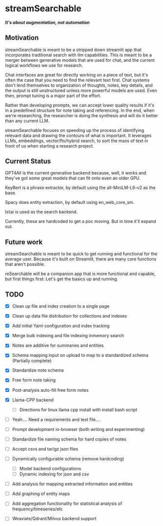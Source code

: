 # streamSearchable 
#### *It's about augmentation, not automation*

## Motivation
streamSearchable is meant to be a stripped down streamlit app that incorporates traditional search with llm capabilities. This is meant to be a merger between generative models that are used for chat, and the current logical workflows we use for research.

Chat interfaces are great for directly working on a piece of text, but it's often the case that you need to find the relevant text first. Chat systems don't lend themselves to organization of thoughts, notes, key details, and the output is still unstructured unless more powerful models are used. Even then, prompt tuning is a major part of the effort.

Rather than developing prompts, we can accept lower quality results if it's in a predefined structure for note taking and referencing. In the end, when we're researching, the researcher is doing the synthesis and will do it better than any current LLM.

streamSearchable focuses on speeding up the process of identifying relevant data and drawing the contours of what is important. It leverages LLMs, embeddings, vector/fts/hybrid search, to sort the mass of text in front of us when starting a research project. 

## Current Status
GPT4All is the current generative backend because, well, it works and they've got some great models that can fit onto even an older GPU.

KeyBert is a phrase extractor, by default using the all-MiniLM-L6-v2 as the base.

Spacy does entity extraction, by default using en_web_core_sm.

txtai is used as the search backend.

Currently, these are hardcoded to get a poc moving. But in time it'll expand out.

## Future work
streamSearchable is meant to be quick to get running and functional for the average user. Because it's built on Streamlit, there are many core functions that aren't possible.

reSearchable will be a companion app that is more functional and capable, but first things first: Let's get the basics up and running.

## TODO
* [x] Clean up file and index creation to a single page

* [x] Clean up data file distribution for collections and indexes

* [x] Add initial Yaml configuration and index tracking

* [x] Merge bulk indexing and file indexing inmemory search

* [x] Notes are additive for summaries and entities

* [x] Schema mapping input on upload to map to a standardized schema (Partially complete)

* [x] Standardize note schema

* [x] Free form note taking

* [x] Post-analysis auto-fill free form notes
* [x] Llama-CPP backend
  * [ ] Directions for linux llama cpp install with install bash script

* [ ] Yeah.... Need a requirements and test file....

* [ ] Prompt development in-browser (both writing and experimenting)

* [ ] Standardize file naming schema for hard copies of notes

* [ ] Accept csvs and tar/gz json files

* [ ] Dynamically configurable schema (remove hardcoding)
   * [ ] Model backend configurations
   * [ ] Dynamic indexing for json and csv

* [ ] Add analysis for mapping extracted information and entities

* [ ] Add graphing of entity maps

* [ ] Add aggregation functionality for statistical analysis of frequency/timeseries/etc

* [ ] Weaviate/Qdrant/Milvus backend support
